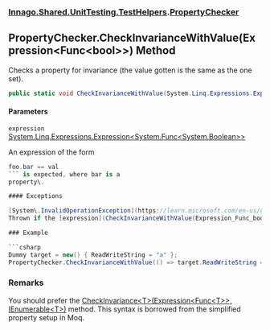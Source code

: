 ### [Innago\.Shared\.UnitTesting\.TestHelpers](../index.md 'Innago\.Shared\.UnitTesting\.TestHelpers').[PropertyChecker](index.md 'Innago\.Shared\.UnitTesting\.TestHelpers\.PropertyChecker')

## PropertyChecker\.CheckInvarianceWithValue\(Expression\<Func\<bool\>\>\) Method

Checks a property for invariance \(the value gotten is the same as the one set\)\.

```csharp
public static void CheckInvarianceWithValue(System.Linq.Expressions.Expression<System.Func<bool>> expression);
```
#### Parameters

<a name='Innago.Shared.UnitTesting.TestHelpers.PropertyChecker.CheckInvarianceWithValue(System.Linq.Expressions.Expression_System.Func_bool__).expression'></a>

`expression` [System\.Linq\.Expressions\.Expression&lt;](https://learn.microsoft.com/en-us/dotnet/api/system.linq.expressions.expression-1 'System\.Linq\.Expressions\.Expression\`1')[System\.Func&lt;](https://learn.microsoft.com/en-us/dotnet/api/system.func-1 'System\.Func\`1')[System\.Boolean](https://learn.microsoft.com/en-us/dotnet/api/system.boolean 'System\.Boolean')[&gt;](https://learn.microsoft.com/en-us/dotnet/api/system.func-1 'System\.Func\`1')[&gt;](https://learn.microsoft.com/en-us/dotnet/api/system.linq.expressions.expression-1 'System\.Linq\.Expressions\.Expression\`1')

An expression of the form 

```csharp
foo.bar == val
``` is expected, where bar is a
property\.

#### Exceptions

[System\.InvalidOperationException](https://learn.microsoft.com/en-us/dotnet/api/system.invalidoperationexception 'System\.InvalidOperationException')  
Thrown if the [expression](CheckInvarianceWithValue(Expression_Func_bool__).md#Innago.Shared.UnitTesting.TestHelpers.PropertyChecker.CheckInvarianceWithValue(System.Linq.Expressions.Expression_System.Func_bool__).expression 'Innago\.Shared\.UnitTesting\.TestHelpers\.PropertyChecker\.CheckInvarianceWithValue\(System\.Linq\.Expressions\.Expression\<System\.Func\<bool\>\>\)\.expression') is not a comparison\.

### Example

```csharp
Dummy target = new() { ReadWriteString = "a" };
PropertyChecker.CheckInvarianceWithValue(() => target.ReadWriteString == "b");
```

### Remarks
You should prefer the [CheckInvariance&lt;T&gt;\(Expression&lt;Func&lt;T&gt;&gt;, IEnumerable&lt;T&gt;\)](CheckInvariance_T_(Expression_Func_T__,IEnumerable_T_).md 'Innago\.Shared\.UnitTesting\.TestHelpers\.PropertyChecker\.CheckInvariance\<T\>\(System\.Linq\.Expressions\.Expression\<System\.Func\<T\>\>, System\.Collections\.Generic\.IEnumerable\<T\>\)') method\.
This syntax is borrowed from the simplified property setup in Moq\.